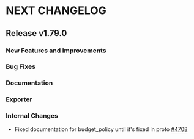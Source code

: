 # NEXT CHANGELOG

## Release v1.79.0

### New Features and Improvements

### Bug Fixes

### Documentation

### Exporter

### Internal Changes
* Fixed documentation for budget_policy until it's fixed in proto [#4708](https://github.com/databricks/terraform-provider-databricks/pull/4708)